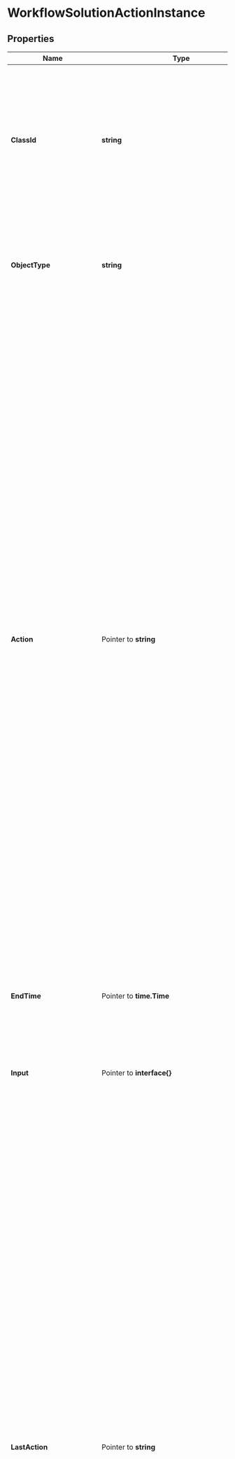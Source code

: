# WorkflowSolutionActionInstance

## Properties

Name | Type | Description | Notes
------------ | ------------- | ------------- | -------------
**ClassId** | **string** | The fully-qualified name of the instantiated, concrete type. This property is used as a discriminator to identify the type of the payload when marshaling and unmarshaling data. | [default to "workflow.SolutionActionInstance"]
**ObjectType** | **string** | The fully-qualified name of the instantiated, concrete type. The value should be the same as the &#39;ClassId&#39; property. | [default to "workflow.SolutionActionInstance"]
**Action** | Pointer to **string** | Name of the action that needs to be performed on the solution instance. * &#x60;None&#x60; - No action is set, this is the default value for action field. * &#x60;Validate&#x60; - Validation the action instance inputs and run the validation workflows. * &#x60;Start&#x60; - Start a new execution of the action instance. * &#x60;Retry&#x60; - Retry the solution action instance from the beginning. * &#x60;RetryFailed&#x60; - Retry the workflow that has failed from the failure point. * &#x60;Cancel&#x60; - Cancel the core workflow that is in running or waiting state. This action can be used when the workflows are stuck and not progressing. * &#x60;Stop&#x60; - Stop the action instance which is in progress and didn&#39;t complete successfully. Use this action to clear the state and then delete the action instance. A completed action cannot be stopped. | [optional] [default to "None"]
**EndTime** | Pointer to **time.Time** | The time when the action was stopped or completed execution last time. | [optional] [readonly] 
**Input** | Pointer to **interface{}** | Inputs for a solution action and the format is specified by input definition of the solution action definition. | [optional] 
**LastAction** | Pointer to **string** | The last action that was issued on the action definition workflows is saved in this property. * &#x60;None&#x60; - No action is set, this is the default value for action field. * &#x60;Validate&#x60; - Validation the action instance inputs and run the validation workflows. * &#x60;Start&#x60; - Start a new execution of the action instance. * &#x60;Retry&#x60; - Retry the solution action instance from the beginning. * &#x60;RetryFailed&#x60; - Retry the workflow that has failed from the failure point. * &#x60;Cancel&#x60; - Cancel the core workflow that is in running or waiting state. This action can be used when the workflows are stuck and not progressing. * &#x60;Stop&#x60; - Stop the action instance which is in progress and didn&#39;t complete successfully. Use this action to clear the state and then delete the action instance. A completed action cannot be stopped. | [optional] [readonly] [default to "None"]
**Name** | Pointer to **string** | Name for the action instance is created in the system by appending name of the solution instance to the name of the action definition. | [optional] [readonly] 
**StartTime** | Pointer to **time.Time** | The time when the action was started for execution last time. | [optional] [readonly] 
**Status** | Pointer to **string** | State of the solution action instance. * &#x60;NotStarted&#x60; - Solution action is not yet started and it is in a draft mode. A solution action instance can be deleted in this state. * &#x60;Validating&#x60; - A validate action has been triggered on the action and until it completes the start action cannot be issued. * &#x60;InProgress&#x60; - An action is in progress and until that action has reached a final state, another action cannot be started. * &#x60;Failed&#x60; - The action on the solution failed and can be retried. * &#x60;Completed&#x60; - The action on the solution completed successfully. * &#x60;Stopping&#x60; - The stop action is running on the action instance. | [optional] [readonly] [default to "NotStarted"]
**UpgradedMoid** | Pointer to **string** | Stores the upgraded Moid for help during future lookups. | [optional] [readonly] 
**ActionWorkflowInfo** | Pointer to [**WorkflowWorkflowInfoRelationship**](WorkflowWorkflowInfoRelationship.md) |  | [optional] 
**SolutionActionDefinition** | Pointer to [**WorkflowSolutionActionDefinitionRelationship**](WorkflowSolutionActionDefinitionRelationship.md) |  | [optional] 
**SolutionDefinition** | Pointer to [**WorkflowSolutionDefinitionRelationship**](WorkflowSolutionDefinitionRelationship.md) |  | [optional] 
**SolutionInstance** | Pointer to [**WorkflowSolutionInstanceRelationship**](WorkflowSolutionInstanceRelationship.md) |  | [optional] 
**StopWorkflowInfo** | Pointer to [**WorkflowWorkflowInfoRelationship**](WorkflowWorkflowInfoRelationship.md) |  | [optional] 
**ValidationWorkflowInfo** | Pointer to [**WorkflowWorkflowInfoRelationship**](WorkflowWorkflowInfoRelationship.md) |  | [optional] 

## Methods

### NewWorkflowSolutionActionInstance

`func NewWorkflowSolutionActionInstance(classId string, objectType string, ) *WorkflowSolutionActionInstance`

NewWorkflowSolutionActionInstance instantiates a new WorkflowSolutionActionInstance object
This constructor will assign default values to properties that have it defined,
and makes sure properties required by API are set, but the set of arguments
will change when the set of required properties is changed

### NewWorkflowSolutionActionInstanceWithDefaults

`func NewWorkflowSolutionActionInstanceWithDefaults() *WorkflowSolutionActionInstance`

NewWorkflowSolutionActionInstanceWithDefaults instantiates a new WorkflowSolutionActionInstance object
This constructor will only assign default values to properties that have it defined,
but it doesn't guarantee that properties required by API are set

### GetClassId

`func (o *WorkflowSolutionActionInstance) GetClassId() string`

GetClassId returns the ClassId field if non-nil, zero value otherwise.

### GetClassIdOk

`func (o *WorkflowSolutionActionInstance) GetClassIdOk() (*string, bool)`

GetClassIdOk returns a tuple with the ClassId field if it's non-nil, zero value otherwise
and a boolean to check if the value has been set.

### SetClassId

`func (o *WorkflowSolutionActionInstance) SetClassId(v string)`

SetClassId sets ClassId field to given value.


### GetObjectType

`func (o *WorkflowSolutionActionInstance) GetObjectType() string`

GetObjectType returns the ObjectType field if non-nil, zero value otherwise.

### GetObjectTypeOk

`func (o *WorkflowSolutionActionInstance) GetObjectTypeOk() (*string, bool)`

GetObjectTypeOk returns a tuple with the ObjectType field if it's non-nil, zero value otherwise
and a boolean to check if the value has been set.

### SetObjectType

`func (o *WorkflowSolutionActionInstance) SetObjectType(v string)`

SetObjectType sets ObjectType field to given value.


### GetAction

`func (o *WorkflowSolutionActionInstance) GetAction() string`

GetAction returns the Action field if non-nil, zero value otherwise.

### GetActionOk

`func (o *WorkflowSolutionActionInstance) GetActionOk() (*string, bool)`

GetActionOk returns a tuple with the Action field if it's non-nil, zero value otherwise
and a boolean to check if the value has been set.

### SetAction

`func (o *WorkflowSolutionActionInstance) SetAction(v string)`

SetAction sets Action field to given value.

### HasAction

`func (o *WorkflowSolutionActionInstance) HasAction() bool`

HasAction returns a boolean if a field has been set.

### GetEndTime

`func (o *WorkflowSolutionActionInstance) GetEndTime() time.Time`

GetEndTime returns the EndTime field if non-nil, zero value otherwise.

### GetEndTimeOk

`func (o *WorkflowSolutionActionInstance) GetEndTimeOk() (*time.Time, bool)`

GetEndTimeOk returns a tuple with the EndTime field if it's non-nil, zero value otherwise
and a boolean to check if the value has been set.

### SetEndTime

`func (o *WorkflowSolutionActionInstance) SetEndTime(v time.Time)`

SetEndTime sets EndTime field to given value.

### HasEndTime

`func (o *WorkflowSolutionActionInstance) HasEndTime() bool`

HasEndTime returns a boolean if a field has been set.

### GetInput

`func (o *WorkflowSolutionActionInstance) GetInput() interface{}`

GetInput returns the Input field if non-nil, zero value otherwise.

### GetInputOk

`func (o *WorkflowSolutionActionInstance) GetInputOk() (*interface{}, bool)`

GetInputOk returns a tuple with the Input field if it's non-nil, zero value otherwise
and a boolean to check if the value has been set.

### SetInput

`func (o *WorkflowSolutionActionInstance) SetInput(v interface{})`

SetInput sets Input field to given value.

### HasInput

`func (o *WorkflowSolutionActionInstance) HasInput() bool`

HasInput returns a boolean if a field has been set.

### SetInputNil

`func (o *WorkflowSolutionActionInstance) SetInputNil(b bool)`

 SetInputNil sets the value for Input to be an explicit nil

### UnsetInput
`func (o *WorkflowSolutionActionInstance) UnsetInput()`

UnsetInput ensures that no value is present for Input, not even an explicit nil
### GetLastAction

`func (o *WorkflowSolutionActionInstance) GetLastAction() string`

GetLastAction returns the LastAction field if non-nil, zero value otherwise.

### GetLastActionOk

`func (o *WorkflowSolutionActionInstance) GetLastActionOk() (*string, bool)`

GetLastActionOk returns a tuple with the LastAction field if it's non-nil, zero value otherwise
and a boolean to check if the value has been set.

### SetLastAction

`func (o *WorkflowSolutionActionInstance) SetLastAction(v string)`

SetLastAction sets LastAction field to given value.

### HasLastAction

`func (o *WorkflowSolutionActionInstance) HasLastAction() bool`

HasLastAction returns a boolean if a field has been set.

### GetName

`func (o *WorkflowSolutionActionInstance) GetName() string`

GetName returns the Name field if non-nil, zero value otherwise.

### GetNameOk

`func (o *WorkflowSolutionActionInstance) GetNameOk() (*string, bool)`

GetNameOk returns a tuple with the Name field if it's non-nil, zero value otherwise
and a boolean to check if the value has been set.

### SetName

`func (o *WorkflowSolutionActionInstance) SetName(v string)`

SetName sets Name field to given value.

### HasName

`func (o *WorkflowSolutionActionInstance) HasName() bool`

HasName returns a boolean if a field has been set.

### GetStartTime

`func (o *WorkflowSolutionActionInstance) GetStartTime() time.Time`

GetStartTime returns the StartTime field if non-nil, zero value otherwise.

### GetStartTimeOk

`func (o *WorkflowSolutionActionInstance) GetStartTimeOk() (*time.Time, bool)`

GetStartTimeOk returns a tuple with the StartTime field if it's non-nil, zero value otherwise
and a boolean to check if the value has been set.

### SetStartTime

`func (o *WorkflowSolutionActionInstance) SetStartTime(v time.Time)`

SetStartTime sets StartTime field to given value.

### HasStartTime

`func (o *WorkflowSolutionActionInstance) HasStartTime() bool`

HasStartTime returns a boolean if a field has been set.

### GetStatus

`func (o *WorkflowSolutionActionInstance) GetStatus() string`

GetStatus returns the Status field if non-nil, zero value otherwise.

### GetStatusOk

`func (o *WorkflowSolutionActionInstance) GetStatusOk() (*string, bool)`

GetStatusOk returns a tuple with the Status field if it's non-nil, zero value otherwise
and a boolean to check if the value has been set.

### SetStatus

`func (o *WorkflowSolutionActionInstance) SetStatus(v string)`

SetStatus sets Status field to given value.

### HasStatus

`func (o *WorkflowSolutionActionInstance) HasStatus() bool`

HasStatus returns a boolean if a field has been set.

### GetUpgradedMoid

`func (o *WorkflowSolutionActionInstance) GetUpgradedMoid() string`

GetUpgradedMoid returns the UpgradedMoid field if non-nil, zero value otherwise.

### GetUpgradedMoidOk

`func (o *WorkflowSolutionActionInstance) GetUpgradedMoidOk() (*string, bool)`

GetUpgradedMoidOk returns a tuple with the UpgradedMoid field if it's non-nil, zero value otherwise
and a boolean to check if the value has been set.

### SetUpgradedMoid

`func (o *WorkflowSolutionActionInstance) SetUpgradedMoid(v string)`

SetUpgradedMoid sets UpgradedMoid field to given value.

### HasUpgradedMoid

`func (o *WorkflowSolutionActionInstance) HasUpgradedMoid() bool`

HasUpgradedMoid returns a boolean if a field has been set.

### GetActionWorkflowInfo

`func (o *WorkflowSolutionActionInstance) GetActionWorkflowInfo() WorkflowWorkflowInfoRelationship`

GetActionWorkflowInfo returns the ActionWorkflowInfo field if non-nil, zero value otherwise.

### GetActionWorkflowInfoOk

`func (o *WorkflowSolutionActionInstance) GetActionWorkflowInfoOk() (*WorkflowWorkflowInfoRelationship, bool)`

GetActionWorkflowInfoOk returns a tuple with the ActionWorkflowInfo field if it's non-nil, zero value otherwise
and a boolean to check if the value has been set.

### SetActionWorkflowInfo

`func (o *WorkflowSolutionActionInstance) SetActionWorkflowInfo(v WorkflowWorkflowInfoRelationship)`

SetActionWorkflowInfo sets ActionWorkflowInfo field to given value.

### HasActionWorkflowInfo

`func (o *WorkflowSolutionActionInstance) HasActionWorkflowInfo() bool`

HasActionWorkflowInfo returns a boolean if a field has been set.

### GetSolutionActionDefinition

`func (o *WorkflowSolutionActionInstance) GetSolutionActionDefinition() WorkflowSolutionActionDefinitionRelationship`

GetSolutionActionDefinition returns the SolutionActionDefinition field if non-nil, zero value otherwise.

### GetSolutionActionDefinitionOk

`func (o *WorkflowSolutionActionInstance) GetSolutionActionDefinitionOk() (*WorkflowSolutionActionDefinitionRelationship, bool)`

GetSolutionActionDefinitionOk returns a tuple with the SolutionActionDefinition field if it's non-nil, zero value otherwise
and a boolean to check if the value has been set.

### SetSolutionActionDefinition

`func (o *WorkflowSolutionActionInstance) SetSolutionActionDefinition(v WorkflowSolutionActionDefinitionRelationship)`

SetSolutionActionDefinition sets SolutionActionDefinition field to given value.

### HasSolutionActionDefinition

`func (o *WorkflowSolutionActionInstance) HasSolutionActionDefinition() bool`

HasSolutionActionDefinition returns a boolean if a field has been set.

### GetSolutionDefinition

`func (o *WorkflowSolutionActionInstance) GetSolutionDefinition() WorkflowSolutionDefinitionRelationship`

GetSolutionDefinition returns the SolutionDefinition field if non-nil, zero value otherwise.

### GetSolutionDefinitionOk

`func (o *WorkflowSolutionActionInstance) GetSolutionDefinitionOk() (*WorkflowSolutionDefinitionRelationship, bool)`

GetSolutionDefinitionOk returns a tuple with the SolutionDefinition field if it's non-nil, zero value otherwise
and a boolean to check if the value has been set.

### SetSolutionDefinition

`func (o *WorkflowSolutionActionInstance) SetSolutionDefinition(v WorkflowSolutionDefinitionRelationship)`

SetSolutionDefinition sets SolutionDefinition field to given value.

### HasSolutionDefinition

`func (o *WorkflowSolutionActionInstance) HasSolutionDefinition() bool`

HasSolutionDefinition returns a boolean if a field has been set.

### GetSolutionInstance

`func (o *WorkflowSolutionActionInstance) GetSolutionInstance() WorkflowSolutionInstanceRelationship`

GetSolutionInstance returns the SolutionInstance field if non-nil, zero value otherwise.

### GetSolutionInstanceOk

`func (o *WorkflowSolutionActionInstance) GetSolutionInstanceOk() (*WorkflowSolutionInstanceRelationship, bool)`

GetSolutionInstanceOk returns a tuple with the SolutionInstance field if it's non-nil, zero value otherwise
and a boolean to check if the value has been set.

### SetSolutionInstance

`func (o *WorkflowSolutionActionInstance) SetSolutionInstance(v WorkflowSolutionInstanceRelationship)`

SetSolutionInstance sets SolutionInstance field to given value.

### HasSolutionInstance

`func (o *WorkflowSolutionActionInstance) HasSolutionInstance() bool`

HasSolutionInstance returns a boolean if a field has been set.

### GetStopWorkflowInfo

`func (o *WorkflowSolutionActionInstance) GetStopWorkflowInfo() WorkflowWorkflowInfoRelationship`

GetStopWorkflowInfo returns the StopWorkflowInfo field if non-nil, zero value otherwise.

### GetStopWorkflowInfoOk

`func (o *WorkflowSolutionActionInstance) GetStopWorkflowInfoOk() (*WorkflowWorkflowInfoRelationship, bool)`

GetStopWorkflowInfoOk returns a tuple with the StopWorkflowInfo field if it's non-nil, zero value otherwise
and a boolean to check if the value has been set.

### SetStopWorkflowInfo

`func (o *WorkflowSolutionActionInstance) SetStopWorkflowInfo(v WorkflowWorkflowInfoRelationship)`

SetStopWorkflowInfo sets StopWorkflowInfo field to given value.

### HasStopWorkflowInfo

`func (o *WorkflowSolutionActionInstance) HasStopWorkflowInfo() bool`

HasStopWorkflowInfo returns a boolean if a field has been set.

### GetValidationWorkflowInfo

`func (o *WorkflowSolutionActionInstance) GetValidationWorkflowInfo() WorkflowWorkflowInfoRelationship`

GetValidationWorkflowInfo returns the ValidationWorkflowInfo field if non-nil, zero value otherwise.

### GetValidationWorkflowInfoOk

`func (o *WorkflowSolutionActionInstance) GetValidationWorkflowInfoOk() (*WorkflowWorkflowInfoRelationship, bool)`

GetValidationWorkflowInfoOk returns a tuple with the ValidationWorkflowInfo field if it's non-nil, zero value otherwise
and a boolean to check if the value has been set.

### SetValidationWorkflowInfo

`func (o *WorkflowSolutionActionInstance) SetValidationWorkflowInfo(v WorkflowWorkflowInfoRelationship)`

SetValidationWorkflowInfo sets ValidationWorkflowInfo field to given value.

### HasValidationWorkflowInfo

`func (o *WorkflowSolutionActionInstance) HasValidationWorkflowInfo() bool`

HasValidationWorkflowInfo returns a boolean if a field has been set.


[[Back to Model list]](../README.md#documentation-for-models) [[Back to API list]](../README.md#documentation-for-api-endpoints) [[Back to README]](../README.md)


